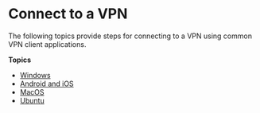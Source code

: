 # Connect to a VPN<a name="connect"></a>

The following topics provide steps for connecting to a VPN using common VPN client applications\.

**Topics**
+ [Windows](windows.md)
+ [Android and iOS](android.md)
+ [MacOS](macos.md)
+ [Ubuntu](ubuntu.md)
